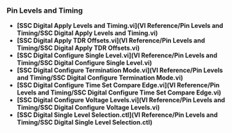 ### Pin Levels and Timing
- **[SSC Digital Apply Levels and Timing.vi](VI Reference/Pin Levels and Timing/SSC Digital Apply Levels and Timing.vi)**
- **[SSC Digital Apply TDR Offsets.vi](VI Reference/Pin Levels and Timing/SSC Digital Apply TDR Offsets.vi)**
- **[SSC Digital Configure Single Level.vi](VI Reference/Pin Levels and Timing/SSC Digital Configure Single Level.vi)**
- **[SSC Digital Configure Termination Mode.vi](VI Reference/Pin Levels and Timing/SSC Digital Configure Termination Mode.vi)**
- **[SSC Digital Configure Time Set Compare Edge.vi](VI Reference/Pin Levels and Timing/SSC Digital Configure Time Set Compare Edge.vi)**
- **[SSC Digital Configure Voltage Levels.vi](VI Reference/Pin Levels and Timing/SSC Digital Configure Voltage Levels.vi)**
- **[SSC Digital Single Level Selection.ctl](VI Reference/Pin Levels and Timing/SSC Digital Single Level Selection.ctl)**
